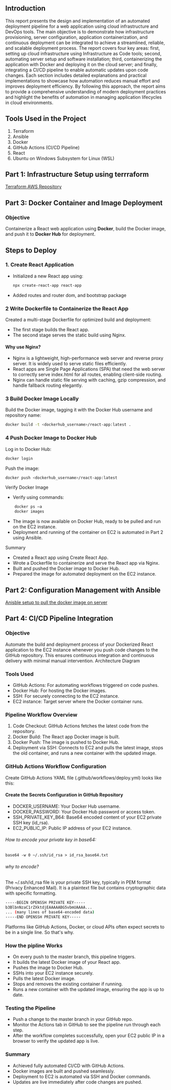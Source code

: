 ## Introduction
This report presents the design and implementation of an automated deployment pipeline for a web application using cloud infrastructure and DevOps tools. The main objective is to demonstrate how infrastructure provisioning, server configuration, application containerization, and continuous deployment can be integrated to achieve a streamlined, reliable, and scalable deployment process.
The report covers four key areas: first, setting up cloud infrastructure using Infrastructure as Code tools; second, automating server setup and software installation; third, containerizing the application with Docker and deploying it on the cloud server; and finally, integrating a CI/CD pipeline to enable automatic updates upon code changes. Each section includes detailed explanations and practical implementations to showcase how automation reduces manual effort and improves deployment efficiency.
By following this approach, the report aims to provide a comprehensive understanding of modern deployment practices and highlight the benefits of automation in managing application lifecycles in cloud environments.

## Tools Used in the Project
1.	Terraform
2.	Ansible
3.	Docker
4.	GitHub Actions (CI/CD Pipeline)
5.	React
6.	Ubuntu on Windows Subsystem for Linux (WSL)


## Part 1: Infrastructure Setup using terrraform
[Terraform AWS Repository](https://github.com/uz-zi/terraform_aws)

## Part 3: Docker Container and Image Deployment

### Objective

Containerize a React web application using **Docker**, build the Docker image, and push it to **Docker Hub** for deployment.

## Steps to Deploy

### 1. Create React Application

- Initialized a new React app using:

  ```bash
  npx create-react-app react-app
  ```
- Added routes and router dom, and bootstrap package

### 2 Write Dockerfile to Containerize the React App

Created a multi-stage Dockerfile for optimized build and deployment:
- The first stage builds the React app.
- The second stage serves the static build using Nginx.

#### Why use Nginx?
- Nginx is a lightweight, high-performance web server and reverse proxy server. It is widely used to serve static files efficiently.
- React apps are Single Page Applications (SPA) that need the web server to correctly serve index.html for all routes, enabling client-side routing.
- Nginx can handle static file serving with caching, gzip compression, and handle fallback routing elegantly.

### 3 Build Docker Image Locally
Build the Docker image, tagging it with the Docker Hub username and repository name:
```bash
docker build -t <dockerhub_username>/react-app:latest .
```

### 4 Push Docker Image to Docker Hub
Log in to Docker Hub:
```bash
docker login
```
Push the image:
```bash
docker push <dockerhub_username>/react-app:latest
```

Verify Docker Image
- Verify using commands:
```bash
    docker ps –a
    docker images
```
- The image is now available on Docker Hub, ready to be pulled and run on the EC2 instance.
- Deployment and running of the container on EC2 is automated in Part 2 using Ansible.

Summary
- Created a React app using Create React App.
- Wrote a Dockerfile to containerize and serve the React app via Nginx.
- Built and pushed the Docker image to Docker Hub.
- Prepared the image for automated deployment on the EC2 instance.

## Part 2: Configuration Management with Ansible
[Anisble setup to pull the docker image on server](https://github.com/uz-zi/terraform_aws)



## Part 4: CI/CD Pipeline Integration
### Objective
Automate the build and deployment process of your Dockerized React application to the EC2 instance whenever you push code changes to the GitHub repository. This ensures continuous integration and continuous delivery with minimal manual intervention.
Architecture Diagram
 
### Tools Used
-	GitHub Actions: For automating workflows triggered on code pushes.
-	Docker Hub: For hosting the Docker images.
-	SSH: For securely connecting to the EC2 instance.
-	EC2 instance: Target server where the Docker container runs.

### Pipeline Workflow Overview
1.	Code Checkout: GitHub Actions fetches the latest code from the repository.
2.	Docker Build: The React app Docker image is built.
3.	Docker Push: The image is pushed to Docker Hub.
4.	Deployment via SSH: Connects to EC2 and pulls the latest image, stops the old container, and runs a new container with the updated image.

### GitHub Actions Workflow Configuration
Create GitHub Actions YAML file (.github/workflows/deploy.yml) looks like this:

#### Create the Secrets Configuration in GitHub Repository
-	DOCKER_USERNAME: Your Docker Hub username.
-	DOCKER_PASSWORD: Your Docker Hub password or access token.
-	SSH_PRIVATE_KEY_B64: Base64 encoded content of your EC2 private SSH key (id_rsa).
-	EC2_PUBLIC_IP: Public IP address of your EC2 instance.
  
###### How to encode your private key in base64:
	base64 -w 0 ~/.ssh/id_rsa > id_rsa_base64.txt
######	why to encode?
The ~/.ssh/id_rsa file is your private SSH key, typically in PEM format (Privacy Enhanced Mail). It is a plaintext file but contains cryptographic data with specific formatting.
```bash
-----BEGIN OPENSSH PRIVATE KEY-----
b3BlbnNzaC1rZXktdjEAAAAABG5vbmUAAAA...
... (many lines of base64-encoded data)
-----END OPENSSH PRIVATE KEY-----
```
Platforms like GitHub Actions, Docker, or cloud APIs often expect secrets to be in a single line. So that's why.


### How the pipline Works
-	On every push to the master branch, this pipeline triggers.
-	It builds the latest Docker image of your React app.
-	Pushes the image to Docker Hub.
-	SSHs into your EC2 instance securely.
-	Pulls the latest Docker image.
-	Stops and removes the existing container if running.
-	Runs a new container with the updated image, ensuring the app is up to date.

### Testing the Pipeline
-	Push a change to the master branch in your GitHub repo.
-	Monitor the Actions tab in GitHub to see the pipeline run through each step.
-	After the workflow completes successfully, open your EC2 public IP in a browser to verify the updated app is live.


### Summary
-	Achieved fully automated CI/CD with GitHub Actions.
-	Docker images are built and pushed seamlessly.
-	Deployment to EC2 is automated via SSH and Docker commands.
-	Updates are live immediately after code changes are pushed.






